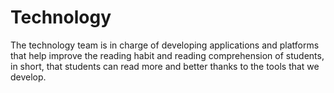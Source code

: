 # Technology
The technology team is in charge of developing applications and platforms that help improve the reading habit and reading comprehension of students, in short, that students can read more and better thanks to the tools that we develop.
